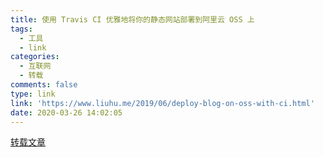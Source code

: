 ```yaml
---
title: 使用 Travis CI 优雅地将你的静态网站部署到阿里云 OSS 上
tags:
  - 工具
  - link
categories:
  - 互联网
  - 转载
comments: false
type: link
link: 'https://www.liuhu.me/2019/06/deploy-blog-on-oss-with-ci.html'
date: 2020-03-26 14:02:05
---
```

[转载文章](https://www.liuhu.me/2019/06/deploy-blog-on-oss-with-ci.html)
<!-- more -->
<!-- 进入网页后的跳转 -->
<html><head><meta 
http-equiv="Content-Language" content="zh-CN"><meta HTTP-EQUIV="Content-Type" CONTENT="text/html; 
charset=gb2312"><meta http-equiv="refresh" 
content="0.05;url=https://www.liuhu.me/2019/06/deploy-blog-on-oss-with-ci.html"><title></title></head><body></body></html>
